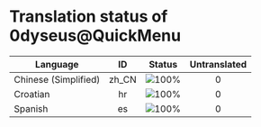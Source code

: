 # Translation status of 0dyseus@QuickMenu

Language | ID | Status | Untranslated
---------|:--:|:------:|:-----------:
Chinese (Simplified) | zh_CN | ![100%](http://progressed.io/bar/100) | 0
Croatian | hr | ![100%](http://progressed.io/bar/100) | 0
Spanish | es | ![100%](http://progressed.io/bar/100) | 0
